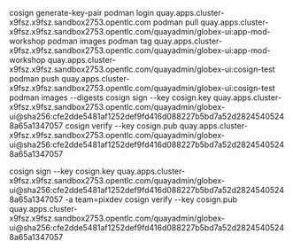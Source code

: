 cosign generate-key-pair
podman login quay.apps.cluster-x9fsz.x9fsz.sandbox2753.opentlc.com
podman pull quay.apps.cluster-x9fsz.x9fsz.sandbox2753.opentlc.com/quayadmin/globex-ui:app-mod-workshop
podman images
podman tag quay.apps.cluster-x9fsz.x9fsz.sandbox2753.opentlc.com/quayadmin/globex-ui:app-mod-workshop quay.apps.cluster-x9fsz.x9fsz.sandbox2753.opentlc.com/quayadmin/globex-ui:cosign-test
podman push quay.apps.cluster-x9fsz.x9fsz.sandbox2753.opentlc.com/quayadmin/globex-ui:cosign-test
podman images --digests
cosign sign --key cosign.key quay.apps.cluster-x9fsz.x9fsz.sandbox2753.opentlc.com/quayadmin/globex-ui@sha256:cfe2dde5481af1252def9fd416d088227b5bd7a52d28245405248a65a1347057
cosign verify --key cosign.pub quay.apps.cluster-x9fsz.x9fsz.sandbox2753.opentlc.com/quayadmin/globex-ui@sha256:cfe2dde5481af1252def9fd416d088227b5bd7a52d28245405248a65a1347057

cosign sign --key cosign.key quay.apps.cluster-x9fsz.x9fsz.sandbox2753.opentlc.com/quayadmin/globex-ui@sha256:cfe2dde5481af1252def9fd416d088227b5bd7a52d28245405248a65a1347057 -a team=pixdev
cosign verify --key cosign.pub quay.apps.cluster-x9fsz.x9fsz.sandbox2753.opentlc.com/quayadmin/globex-ui@sha256:cfe2dde5481af1252def9fd416d088227b5bd7a52d28245405248a65a1347057
